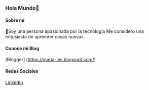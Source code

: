 ### Hola Mundo👋

<!--
**maryrivm300197/maryrivm300197** is a ✨ _special_ ✨ repository because its `README.md` (this file) appears on your GitHub profile.

Here are some ideas to get you started:

- 🔭 I’m currently working on ...
- 🌱 I’m currently learning ...
- 👯 I’m looking to collaborate on ...
- 🤔 I’m looking for help with ...
- 💬 Ask me about ...
- 📫 How to reach me: ...
- 😄 Pronouns: ...
- ⚡ Fun fact: ...
-->
#### Sobre mí

🌱Soy una persona apasionada por la tecnología 
Me considero una entusiasta de aprender cosas nuevas.


#### Conoce mi Blog
[Blogger] (https://maria-ies.blogspot.com/)


#### Redes Sociales 

[LinkedIn](https://www.linkedin.com/in/maría-j-rivera-m-426433114)
